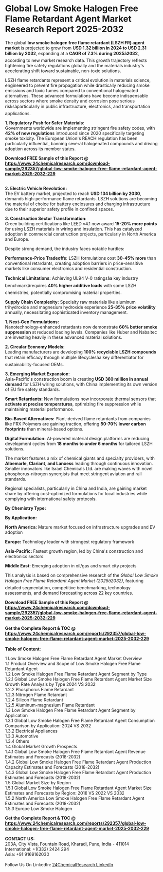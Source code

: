 <h1>Global Low Smoke Halogen Free Flame Retardant Agent Market Research Report 2025-2032</h1><p>The global <strong>low smoke halogen free flame retardant (LSZH FR) agent market</strong> is projected to grow from <strong>USD 1.32 billion in 2024 to USD 2.31 billion by 2032</strong>, expanding at a <strong>CAGR of 7.3% during 2025â2032</strong>, according to new market research data. This growth trajectory reflects tightening fire safety regulations globally and the materials industry's accelerating shift toward sustainable, non-toxic solutions.</p><p>LSZH flame retardants represent a critical evolution in materials science, engineered to prevent fire propagation while drastically reducing smoke emissions and toxic fumes compared to conventional halogenated alternatives. These advanced formulations have become indispensable across sectors where smoke density and corrosion pose serious risksâparticularly in public infrastructure, electronics, and transportation applications.</p><p><strong>1. Regulatory Push for Safer Materials:</strong><br>
Governments worldwide are implementing stringent fire safety codes, with <strong>42% of new regulations</strong> introduced since 2020 specifically targeting smoke toxicity. The European Union's REACH regulation has been particularly influential, banning several halogenated compounds and driving adoption across its member states.</p><div><b>Download FREE Sample of this Report @ 
            <a href="https://www.24chemicalresearch.com/download-sample/292357/global-low-smoke-halogen-free-flame-retardant-agent-market-2025-2032-229">
            https://www.24chemicalresearch.com/download-sample/292357/global-low-smoke-halogen-free-flame-retardant-agent-market-2025-2032-229</a></b></div><br><p><strong>2. Electric Vehicle Revolution:</strong><br>
The EV battery market, projected to reach <strong>USD 134 billion by 2030</strong>, demands high-performance flame retardants. LSZH solutions are becoming the material of choice for battery enclosures and charging infrastructure due to their superior safety profile in confined spaces.</p><p><strong>3. Construction Sector Transformation:</strong><br>
Green building certifications like LEED v4.1 now award <strong>15-20% more points</strong> for using LSZH materials in wiring and insulation. This has catalyzed adoption in commercial construction projects, particularly in North America and Europe.</p><p>Despite strong demand, the industry faces notable hurdles:</p><p><strong>Performance-Price Tradeoffs:</strong> LSZH formulations cost <strong>30-45% more</strong> than conventional retardants, creating adoption barriers in price-sensitive markets like consumer electronics and residential construction.</p><p><strong>Technical Limitations:</strong> Achieving UL94 V-0 ratingsâa key industry benchmarkârequires <strong>40% higher additive loads</strong> with some LSZH chemistries, potentially compromising material properties.</p><p><strong>Supply Chain Complexity:</strong> Specialty raw materials like aluminum trihydroxide and magnesium hydroxide experience <strong>25-35% price volatility</strong> annually, necessitating sophisticated inventory management.</p><p><strong>1. Next-Gen Formulations:</strong><br>
Nanotechnology-enhanced retardants now demonstrate <strong>60% better smoke suppression</strong> at reduced loading levels. Companies like Huber and Nabaltec are investing heavily in these advanced material solutions.</p><p><strong>2. Circular Economy Models:</strong><br>
Leading manufacturers are developing <strong>100% recyclable LSZH compounds</strong> that retain efficacy through multiple lifecyclesâa key differentiator for sustainability-focused OEMs.</p><p><strong>3. Emerging Market Expansion:</strong><br>
Asia-Pacific's construction boom is creating <strong>USD 380 million in annual demand</strong> for LSZH wiring solutions, with China implementing its own version of EU fire safety standards.</p><p><strong>Smart Retardants:</strong> New formulations now incorporate thermal sensors that <strong>activate at precise temperatures</strong>, optimizing fire suppression while maintaining material performance.</p><p><strong>Bio-Based Alternatives:</strong> Plant-derived flame retardants from companies like FRX Polymers are gaining traction, offering <strong>50-70% lower carbon footprints</strong> than mineral-based options.</p><p><strong>Digital Formulation:</strong> AI-powered material design platforms are reducing development cycles from <strong>18 months to under 6 months</strong> for tailored LSZH solutions.</p><p>The market features a mix of chemical giants and specialty providers, with <strong>Albemarle, Clariant, and Lanxess</strong> leading through continuous innovation. Smaller innovators like Israel Chemicals Ltd. are making waves with novel phosphorus-nitrogen synergists that meet stringent aviation and rail standards.</p><p>Regional specialists, particularly in China and India, are gaining market share by offering cost-optimized formulations for local industries while complying with international safety protocols.</p><p><strong>By Chemistry Type:</strong></p><p><strong>By Application:</strong></p><p><strong>North America:</strong> Mature market focused on infrastructure upgrades and EV adoption</p><p><strong>Europe:</strong> Technology leader with strongest regulatory framework</p><p><strong>Asia-Pacific:</strong> Fastest growth region, led by China's construction and electronics sectors</p><p><strong>Middle East:</strong> Emerging adoption in oil/gas and smart city projects</p><p>This analysis is based on comprehensive research of the <em>Global Low Smoke Halogen Free Flame Retardant Agent Market (2025â2032)</em>, featuring detailed segmentation, competitive benchmarking, technology assessments, and demand forecasting across 22 key countries.</p><div><b>Download FREE Sample of this Report @ 
            <a href="https://www.24chemicalresearch.com/download-sample/292357/global-low-smoke-halogen-free-flame-retardant-agent-market-2025-2032-229">
            https://www.24chemicalresearch.com/download-sample/292357/global-low-smoke-halogen-free-flame-retardant-agent-market-2025-2032-229</a></b></div><br><div><b>Get the Complete Report & TOC @ 
            <a href="https://www.24chemicalresearch.com/reports/292357/global-low-smoke-halogen-free-flame-retardant-agent-market-2025-2032-229">
            https://www.24chemicalresearch.com/reports/292357/global-low-smoke-halogen-free-flame-retardant-agent-market-2025-2032-229</a></b></div><br>
            <b>Table of Content:</b><p>1 Low Smoke Halogen Free Flame Retardant Agent Market Overview<br />
    1.1 Product Overview and Scope of Low Smoke Halogen Free Flame Retardant Agent<br />
    1.2 Low Smoke Halogen Free Flame Retardant Agent Segment by Type<br />
        1.2.1 Global Low Smoke Halogen Free Flame Retardant Agent Market Size Growth Rate Analysis by Type 2024 VS 2032<br />
        1.2.2 Phosphorus Flame Retardant<br />
        1.2.3 Nitrogen Flame Retardant<br />
        1.2.4 Silicon Flame Retardant<br />
        1.2.5 Aluminum-magnesium Flame Retardant<br />
    1.3 Low Smoke Halogen Free Flame Retardant Agent Segment by Application<br />
        1.3.1 Global Low Smoke Halogen Free Flame Retardant Agent Consumption Comparison by Application: 2024 VS 2032<br />
        1.3.2 Electrical Appliances<br />
        1.3.3 Automotive<br />
        1.3.4 Others<br />
    1.4 Global Market Growth Prospects<br />
        1.4.1 Global Low Smoke Halogen Free Flame Retardant Agent Revenue Estimates and Forecasts (2018-2032)<br />
        1.4.2 Global Low Smoke Halogen Free Flame Retardant Agent Production Capacity Estimates and Forecasts (2018-2032)<br />
        1.4.3 Global Low Smoke Halogen Free Flame Retardant Agent Production Estimates and Forecasts (2018-2032)<br />
    1.5 Global Market Size by Region<br />
        1.5.1 Global Low Smoke Halogen Free Flame Retardant Agent Market Size Estimates and Forecasts by Region: 2018 VS 2022 VS 2032<br />
        1.5.2 North America Low Smoke Halogen Free Flame Retardant Agent Estimates and Forecasts (2018-2032)<br />
        1.5.3 Europe Low Smoke Halogen</p><div><b>Get the Complete Report & TOC @ 
            <a href="https://www.24chemicalresearch.com/reports/292357/global-low-smoke-halogen-free-flame-retardant-agent-market-2025-2032-229">
            https://www.24chemicalresearch.com/reports/292357/global-low-smoke-halogen-free-flame-retardant-agent-market-2025-2032-229</a></b></div><br><b>CONTACT US:</b><br>
            203A, City Vista, Fountain Road, Kharadi, Pune, India - 411014<br>
            International: +1(332) 2424 294<br>
            Asia: +91 9169162030 <br><br>
            Follow Us On LinkedIn: <a href="https://www.linkedin.com/company/24chemicalresearch/">24ChemicalResearch LinkedIn</a>